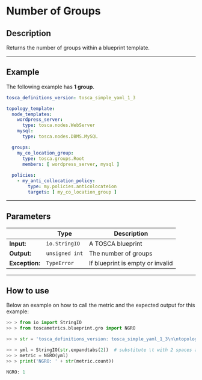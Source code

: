 # Number of Groups

## Description

Returns the number of groups within a blueprint template. 

---

## Example
The following example has **1 group**.

``` yaml
tosca_definitions_version: tosca_simple_yaml_1_3

topology_template:
  node_templates:
    wordpress_server:
      type: tosca.nodes.WebServer
    mysql:
      type: tosca.nodes.DBMS.MySQL

  groups:
    my_co_location_group:
      type: tosca.groups.Root
      members: [ wordpress_server, mysql ]
	  
  policies:
    - my_anti_collocation_policy:
        type: my.policies.anticolocateion
        targets: [ my_co_location_group ]
```

---

## Parameters


|   | **Type** | **Description** |
|---|---|---|
**Input:**| `io.StringIO`| A TOSCA blueprint|
**Output:**| `unsigned int`| The number of groups|
**Exception:**| `TypeError`| If blueprint is empty or invalid|

---

## How to use



Below an example on how to call the metric and the expected output for this example:

```python
>> > from io import StringIO
>> > from toscametrics.blueprint.gro import NGRO

>> > str = 'tosca_definitions_version: tosca_simple_yaml_1_3\n\ntopology_template:\n  node_templates:\n    wordpress_server:\n      type: tosca.nodes.WebServer\n    mysql:\n      type: tosca.nodes.DBMS.MySQL\n\n  groups:\n    my_co_location_group:\n      type: tosca.groups.Root\n      members: [ wordpress_server, mysql ]\n\t  \n  policies:\n    - my_anti_collocation_policy:\n        type: my.policies.anticolocateion\n        targets: [ my_co_location_group ]'

>> > yml = StringIO(str.expandtabs(2))  # substitute \t with 2 spaces and create the StringIO object
>> > metric = NGRO(yml)
>> > print('NGRO: ' + str(metric.count))

NGRO: 1
```